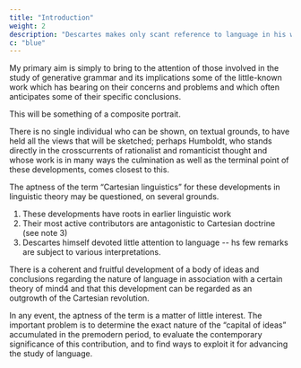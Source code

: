 ```yaml
---
title: "Introduction"
weight: 2
description: "Descartes makes only scant reference to language in his writings"
c: "blue"
---
```



My primary aim is simply to bring to the attention of those involved in the study of generative grammar and its implications some of the little-known work which has bearing on their concerns and problems and which often anticipates some of their specific conclusions.

This will be something of a composite portrait.

There is no single individual who can be shown, on textual grounds, to have held all the views that will be sketched; perhaps Humboldt, who stands directly in the crosscurrents of rationalist and romanticist thought and whose work is in many ways the culmination as well as the terminal point of these developments, comes closest to this.

The aptness of the term “Cartesian linguistics” for these developments in linguistic theory may be questioned, on several grounds. 

1. These developments have roots in earlier linguistic work
2. Their most active contributors are antagonistic to Cartesian doctrine (see note 3)
3. Descartes himself devoted little attention to language -- hs few remarks are subject to various interpretations. 

There is a coherent and fruitful development of a body of ideas and conclusions regarding the nature of language in association with a certain theory of mind4 and that this development can be regarded as an outgrowth of the Cartesian revolution. 

In any event, the aptness of the term is a matter of little interest. The important problem is to determine the exact nature of the “capital of ideas” accumulated in the premodern period, to evaluate the contemporary significance of this contribution, and to find ways to exploit it for advancing the study of language.


